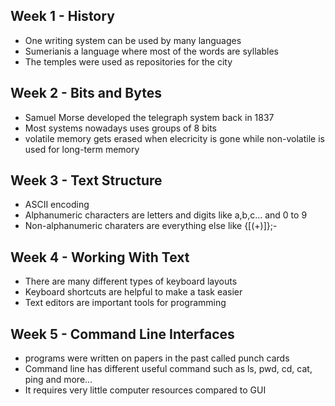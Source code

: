 ## Week 1 - History
- One writing system can be used by many languages
- Sumerianis a language where most of the words are syllables
- The temples were used as repositories for the city
## Week 2 - Bits and Bytes
- Samuel Morse developed the telegraph system back in 1837
- Most systems nowadays uses groups of 8 bits
- volatile memory gets erased when elecricity is gone while non-volatile is used for long-term memory
## Week 3 - Text Structure
- ASCII encoding
- Alphanumeric characters are letters and digits like a,b,c... and 0 to 9
- Non-alphanumeric charaters are everything else like {[(+)]};-
## Week 4 - Working With Text
- There are many different types of keyboard layouts
- Keyboard shortcuts are helpful to make a task easier
- Text editors are important tools for programming
## Week 5 - Command Line Interfaces
- programs were written on papers in the past called punch cards
- Command line has different useful command such as ls, pwd, cd, cat, ping and more...
- It requires very little computer resources compared to GUI
